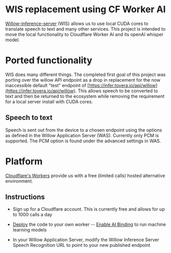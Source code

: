 # WIS replacement using CF Worker AI

[Willow-inference-server](https://github.com/toverainc/willow-inference-server) (WIS) allows us to use local CUDA cores to translate speech to text and many other services. This project is intended to move the local functionality to Cloudflare Worker AI and its openAI whisper model. 


# Ported functionality

WIS does many different things. The completed first goal of this project was porting over the willow API endpoint as a drop in replacement for the now inaccessible default "test" endpoint of [https://infer.tovera.io/api/willow](https://infer.tovera.io/api/willow). This allows speech to be converted to text and then be returned to the ecosystem while removing the requirement for a local server install with CUDA cores.

## Speech to text

Speech is sent out from the device to a chosen endpoint using the options as defined in the Willow Application Server (WAS). Currently only PCM is supported. The PCM option is found under the advanced settings in WAS.

# Platform

[Cloudflare's Workers](https://developers.cloudflare.com/workers/) provide us with a free (limited calls) hosted alternative environment. 

## Instructions

- Sign up for a Cloudflare account. This is currently free and allows for up to 1000 calls a day

- [Deploy](https://developers.cloudflare.com/workers/wrangler/commands/#deploy) the code to your own worker 
	-- [Enable AI Binding](https://developers.cloudflare.com/workers/wrangler/configuration/#workers-ai) to run machine learning models
    
- In your Willow Application Server, modify the Willow Inference Server Speech Recognition URL to point to your new published endpoint

